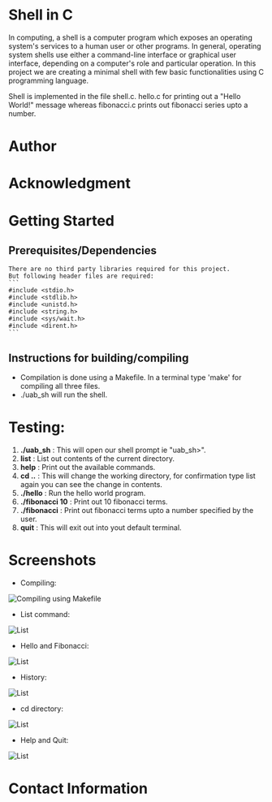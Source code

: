 # Shell in C

In computing, a shell is a computer program which exposes an operating system's services to a human user or other programs. In general, operating system shells use either a command-line interface or graphical user interface, depending on a computer's role and particular operation.
In this project we are creating a minimal shell with few basic functionalities using C programming language.

Shell is implemented in the file shell.c.
hello.c for printing out a "Hello World!" message whereas fibonacci.c prints out fibonacci series upto a number.

# Author
# Acknowledgment
# Getting Started
## Prerequisites/Dependencies
	There are no third party libraries required for this project.
	But following header files are required:
	```
	#include <stdio.h>
	#include <stdlib.h>	
	#include <unistd.h>
	#include <string.h>
	#include <sys/wait.h>
	#include <dirent.h>
	```
## Instructions for building/compiling
- Compilation is done using a Makefile. In a terminal type 'make' for compiling all three files.
- ./uab_sh will run the shell.

# Testing:
1. **./uab_sh**	: This will open our shell prompt ie "uab_sh>".
2. **list**	: List out contents of the current directory.
3. **help**	: Print out the available commands.
4. **cd ..**	: This will change the working directory, for confirmation type list again you can see the change in contents.
5. **./hello**	: Run the hello world program.
6. **./fibonacci 10**	: Print out 10 fibonacci terms.
7. **./fibonacci**	: Print out fibonacci terms upto a number specified by the user.
8. **quit**	: This will exit out into yout default terminal.

# Screenshots
- Compiling:

![Compiling using Makefile](screenshots/make.png)

- List command:

![List](screenshots/list.png)

- Hello and Fibonacci:

![List](screenshots/hello_fibonacci.png)

- History:

![List](screenshots/history.png)

- cd directory:

![List](screenshots/cd.png)

- Help and Quit:

![List](screenshots/help.png)

# Contact Information

